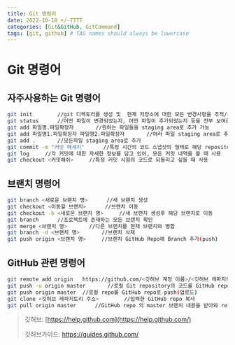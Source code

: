 ```yaml
---
title: Git 명령어
date: 2022-10-18 +/-TTTT
categories: [Git&GitHub, GitCommand]
tags: [git, github] # TAG names should always be lowercase
---
```


# Git 명령어

## 자주사용하는 Git 명령어

```bash
git init		//git 디렉토리를 생성 및  현재 저장소에 대한 모든 변경사항을 추적/관리하게 됨
git status		//어떤 파일이 변경되었는지, 어떤 파일이 추가되었는지 등을 전부 보여줌
git add 파일명.파일확장자		//원하는 파일들을 staging area로 추가 가능
git add 파일명1.파일확장자 파일명2.파일확장자		//여러 파일 staging area로 추가
git add .		//모든파일 staging area로 추가
git commit -m "커밋 메세지"		//특정 시간의 코드 스냅샷의 형태로 해당 repository의 커밋 기록에 남게 함
git log		//각 커밋에 대한 자세한 정보를 담고 있어, 모든 커밋 내역을 볼 때 사용
git checkout <커밋해쉬>		//특정 커밋 시점의 코드로 되돌리고 싶을 때 사용
```

## 브랜치 명령어

```bash
git branch <새로운 브랜치 명>		//새 브랜치 생성
git checkout <이동할 브랜치>		//브랜치 이동
git checkout -b <새로운 브랜치 명>		//새 브랜치 생성후 해당 브랜치로 이동
git branch		//프로젝트에 존재하는 모든 브랜치 확인
git merge <브랜치 명>		//다른 브랜치를 현재 브랜치와 병합
git branch -d <브랜치 명>		//브랜치 삭제
git push origin <브랜치 명>		//브랜치 GitHub Repo에 Branch 추가(push)
```

## GitHub 관련 명령어

```bash
git remote add origin	https://github.com/<깃허브 계정 이름>/<깃허브 레파지토리 이름>.git	//내 컴퓨터에 있는 로컬 repository와 입력한 GitHub repository를 연결
git push -u origin master		//로컬 Git repository의 코드를 GitHub repository로 업로드
git push origin master	//로컬 repo를 GitHub repo로 push(업로드)
git clone <깃허브 레파지토리 주소>		//입력한 GitHub repo 복사
git pull origin master		//GitHub repo 의 master 브랜치 내용을 받아와 remote된 최신화의 코드를 내 로컬에 반영
```

> 깃허브: [https://help.github.com](https://help.github.com/)
>
> 깃허브가이드: https://guides.github.com/
